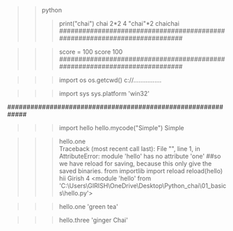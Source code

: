 >>python
>>>print("chai")
chai
>>>2*2
4
>>>"chai"*2
chaichai
###########################################################################

>>>score = 100
>>>score
100
###########################################################################

>>>import os
>>>os.getcwd()
c://................

>>>import sys
>>>sys.platform
'win32'

#############################################################
>>>import hello
>>>hello.mycode("Simple")
Simple

>>> hello.one             
Traceback (most recent call last):
  File "<stdin>", line 1, in <module>
AttributeError: module 'hello' has no attribute 'one'
>>>##so we have reload for saving, because this only give the saved binaries.
>>> from importlib import reload
>>> reload(hello)
hii Girish
4
<module 'hello' from 'C:\\Users\\GIRISH\\OneDrive\\Desktop\\Python_chai\\01_basics\\hello.py'>

>>>hello.one
'green tea'

>>> hello.three
'ginger Chai'